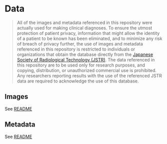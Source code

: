 # Data
> All of the images and metadata referenced in this repository were actually used for making clinical diagnoses. To ensure the utmost protection of patient privacy, information that might allow the identity of a patient to be known has been eliminated, and to minimize any risk of breach of privacy further, the use of images and metadata referenced in this repository is restricted to individuals or organizations that obtain the database directly from the [Japanese Society of Radiological Technology (JSTR)](http://www.jsrt.or.jp/data/english/). The data referenced in this repository are to be used only for research purposes, and copying, distribution, or unauthorized commercial use is prohibited. Any researchers reporting results with the use of the referenced JSTR data are required to acknowledge the use of this database.

## Images
See [README](img/README.md)

## Metadata
See [README](clinical/README.md)
